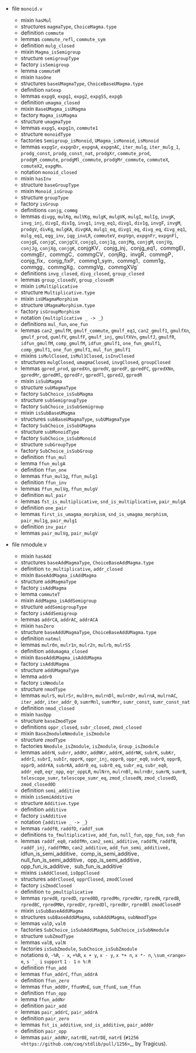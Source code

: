 - file `monoid.v`
	+ mixin `hasMul`
	+ structures `magmaType`, `ChoiceMagma.type`
	+ definition `commute`
	+ lemmas `commute_refl`, `commute_sym`
	+ definition `mulg_closed`
	+ mixin `Magma_isSemigroup`
	+ structure `semigroupType`
	+ factory `isSemigroup`
	+ lemma `commuteM`
	+ mixin `hasOne`
	+ structures `baseUMagmaType`, `ChoiceBaseUMagma.type`
	+ definition `natexp`
	+ lemmas `expg0`, `expg1`, `expg2`, `expgSS`, `expgb`
	+ definition `umagma_closed`
	+ mixin `BaseUMagma_isUMagma`
	+ factory `Magma_isUMagma`
	+ structure `umagmaType`
	+ lemmas `expgS`, `expg1n`, `commute1`
	+ structure `monoidType`
	+ factories `Semigroup_isMonoid`, `UMagma_isMonoid`, `isMonoid`
	+ lemmas `expgSr`, `expgnDr`, `expgnA`, `expgnAC`, `iter_mulg`, `iter_mulg_1`,
		`prodg_const`, `prodg_const_nat`, `prodgXr`, `commute_prod`,
		`prodgM_commute`, `prodgMl_commute`, `prodgMr_commute`, `commuteX`,
		`comuteX2`, `expgMn`.
	+ notation `monoid_closed`
	+ mixin `hasInv`
	+ structure `baseGroupType`
	+ mixin `Monoid_isGroup`
	+ structure `groupType`
	+ factory `isGroup`
	+ definitions `conjg`, `commg`
	+ lemmas `divgg`, `mulKg`, `mulVKg`, `mulgK`, `mulgVK`, `mulgI`, `mulIg`,
		`invgK`, `invg_inj`, `divgI`, `divIg`, `invg1`, `invg_eq1`, `divg1`,
		`div1g`, `invgF`, `invgM`, `prodgV`, `divKg`, `mulgKA`, `divgKA`,
		`mulg1_eq`, `divg1_eq`, `divg_eq`, `divg_eq1`, `mulg_eq1`, `eqg_inv`,
		`iqg_invLR`, `commuteV`, `expVgn`, `expgnFr`, `expgnFl`, `conjgE`, `conjgC`,
		`conjgCV`, `conjg1`, `conj1g`, `conjMg`, `conjgM`, `conjVg`, `conjJg`,
		`conjXg`, `conjgK`, conjgKV`, `conjg_inj`, `conjg_eq1`, `commgEl`,
		`commgEr`, `commgC`, `commgCV`, `conjRg`, `invgR`, `commgP`, `conjg_fix`,
		`conjg_fixP`, `commg1_sym`, `commg1`, `comm1g`, `commgg`, `commgXg`,
		`commgVg`, `commgXVg`
	+ definitions `invg_closed`, `divg_closed`, `group_closed`
	+ lemmas `group_closedV`, `group_closedM`
	+ mixin `isMultiplicative`
	+ structure `Multiplicative.type`
	+ mixin `isUMagmaMorphism`
	+ structure `UMagmaMorphism.type`
	+ factory `isGroupMorphism`
	+ notation `{multiplicative _ -> _}`
	+ definitions `mul_fun`, `one_fun`
	+ lemmas `can2_gmulfM`, `gmulf_commute`, `gmulf_eq1`, `can2_gmulf1`,
		`gmulfXn`, `gmulf_prod`, `gumlfV`, `gmulfF`, `gmulf_inj`, `gmulfXVn`,
		`gmulfJ`, `gmulfR`, `idfun_gmulfM`, `comp_gmulfM`, `idfun_gmulf1`,
		`one_fun_gmulf1`, `comp_gmulf1`, `one_fun_gmulf1`, `mul_fun_gmulf1`
	+ mixins `isMulClosed`, `isMul1Closed`, `isInvClosed`
	+ structures `mulgClosed`, `umagmaClosed`, `invgClosed`, `groupClosed`
	+ lemmas `gpred_prod`, `gpredXn`, `gpredV`, `gpredF`, `gpredFC`, `gpredXNn`,
		`gpredMr`, `gpredMl`, `gpredFr`, `gpredFl`, `gpredJ`, `gpredR`
	+ mixin `isSubMagma`
	+ structure `subMagmaType`
	+ factory `SubChoice_isSubMagma`
	+ structure `subSemigroupType`
	+ factory `SubChoice_isSubSemigroup`
	+ mixin `isSubBaseUMagma`
	+ structures `subBaseUMagmaType`, `subUMagmaType`
	+ factory `SubChoice_isSubUMagma`
	+ structure `subMonoidType`
	+ factory `SubChoice_isSubMonoid`
	+ structure `subGroupType`
	+ factory `SubChoice_isSubGroup`
	+ definition `ffun_mul`
	+ lemma `ffun_mulgA`
	+ definition `ffun_one`
	+ lemmas `ffun_mul1g`, `ffun_mulg1`
	+ definition `ffun_inv`
	+ lemmas `ffun_mulVg`, `ffun_mulgV`
	+ definition `mul_pair`
	+ lemmas `fst_is_multiplicative`, `snd_is_multiplicative`, `pair_mulgA`
	+ definition `one_pair`
	+ lemmas `first_is_umagma_morphism`, `snd_is_umagma_morphism`, `pair_mul1g`,
		`pair_mulg1`
	+ definition `inv_pair`
	+ lemmas `pair_mulVg`, `pair_mulgV`

- file nmodule.v
	+ mixin `hasAdd`
	+ structures `baseAddMagmaType`, `ChoiceBaseAddMagma.type`
	+ definition `to_multiplicative`, `addr_closed`
	+ mixin `BaseAddMagma_isAddMagma`
	+ structure `addMagmaType`
	+ factory `isAddMagma`
	+ lemma `commuteT`
	+ mixin `AddMagma_isAddSemigroup`
	+ structure `addSemigroupType`
	+ factory `isAddSemigroup`
	+ lemmas `addrCA`, `addrAC`, `addrACA`
	+ mixin `hasZero`
	+ structure `baseAddUMagmaType`, `ChoiceBaseAddUMagma.type`
	+ definition `natmul`
	+ lemmas `mulr0n`, `mulr1n`, `mulr2n`, `mulrb`, `mulrSS`
	+ definition `addumagma_closed`
	+ mixin `BaseAddUMagma_isAddUMagma`
	+ factory `isAddUMagma`
	+ structure `addUMagmaType`
	+ lemma `addr0`
	+ factory `isNmodule`
	+ structure `nmodType`
	+ lemmas `mulrS`, `mulrSr`, `mul0rn`, `mulrnDl`, `mulrnDr`, `mulrnA`,
		`mulrnAC`, `iter_addr`, `iter_addr_0`, `sumrMnl`, `sumrMnr`, `sumr_const`,
		`sumr_const_nat`
	+ definition `nmod_closed`
	+ mixin `hasOpp`
	+ structure `baseZmodType`
	+ definitions `oppr_closed`, `subr_closed`, `zmod_closed`
	+ mixin `BaseZmoduleNmodule_isZmodule`
	+ structure `zmodType`
	+ factories `Nmodule_isZmodule`, `isZmodule`, `Group_isZmodule`
	+ lemmas `addrN`, `subrr`, `addKr`, `addNKr`, `addrK`, `addrNK`, `subrK`,
		`subKr`, `addrI`, `subrI`, `subIr`, `opprK`, `oppr_inj`, `oppr0`,
		`oppr_eq0`, `subr0`, `opprB`, `opprD`, `addrKA`, `subrKA`, `addr0_eq`,
		`subr0_eq`, `subr_eq`, `subr_eq0`, `addr_eq0`, `eqr_opp`, `eqr_oppLR`,
		`mulNrn`, `mulrnBl`, `mulrnBr`, `sumrN`, `sumrB`, `telescope_sumr`,
		`telescope_sumr_eq`, `zmod_closedN`, `zmod_closedD`, `zmod_closed0D`
	+ definition `semi_additive`
	+ mixin `isSemiAdditive`
	+ structure `Additive.type`
	+ definition `additive`
	+ factory `isAdditive`
	+ notation `{additive _ -> _}`
	+ lemmas `raddf0`, `raddfD`, `raddf_sum`
	+ definitions `to_fmultiplicative`, `add_fun`, `null_fun`, `opp_fun`,
		`sub_fun`
	+ lemmas `raddf_eq0`, `raddfMn`, `can2_semi_additive`, `raddfN`, `raddfB`,
		`raddf_inj`, `raddfMNn`, `can2_additive`, `add_fun_semi_additiveè,
		`idfun_is_semi_additive`, `comp_is_semi_additive`,
		`null_fun_is_semi_additive`, `opp_is_semi_additive`, `opp_fun_is_additive`,
		`sub_fun_is_additive`
	+ mixins `isAddClosed`, `isOppClosed`
	+ structures `addrClosed`, `opprClosed`, `zmodClosed`
	+ factory `isZmodClosed`
	+ definition `to_pmultiplicative`
	+ lemmas `rpred0`, `rpredD`, `rpred0D`, `rpredMn`, `rpredNr`, `rpredN`,
		`rpredB`, `rpredBC`, `rpredMNn`, `rpredDr`, `rpredDl`, `rpredBr`, `rpredBl`
		`zmodClosedP`
	+ mixin `isSubBaseAddUMagma`
	+ structures `subBaseAddUMagma`, `subAddUMagma`, `subNmodType`
	+ lemmas `valD`, `val0`
	+ factories `SubChoice_isSubAddUMagma`, `SubChoice_isSubNmodule`
	+ structure `subZmodType` 
	+ lemmas `valB`, `valN`
	+ factories `isSubZmodule`, `SubChoice_isSubZmodule`
	+ notations `0`, `-%R`, `- x`, `+%R`, `x + y`, `x - y`, `x *+ n`, `x *- n`,
		`\sum_<range> e`, ``s `_ i`` `support` `1` `- 1` `n %:R`
	+ definition `ffun_add`
	+ lemmas `ffun_addrC`, `ffun_addrA`
	+ definition `ffun_zero`
	+ lemmas `ffun_add0r`, `ffunMnE`, `sum_ffunE`, `sum_ffun`
	+ definition `ffun_opp`
	+ lemma `ffun_addNr`
	+ definition `pair_add`
	+ lemmas `pair_addrC`, `pair_addrA`
	+ definition `pair_zero`
	+ lemmas `fst_is_additive`, `snd_is_additive`, `pair_add0r`
	+ definition `pair_opp`
	+ lemmas `pair_addNr`, `natr0E`, `natrDE`, `natrE`
    (`#1256 <https://github.com/coq/stdlib/pull/1256>`_,
    by Tragicus).
